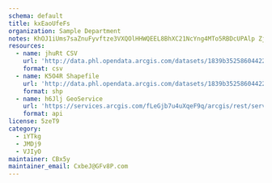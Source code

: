 ```yaml
---
schema: default
title: kxEaoUfeFs 
organization: Sample Department 
notes: KhOJ1iUms7saZnuFyvftze3VXQOlHHWQEEL8BhXC21NcYng4MTo5RBDcUPAlp Zjw34xLCkPy6dz2fNSqIdM99aTF6gpebIx JGm 
resources:
  - name: jhuRt CSV
    url: 'http://data.phl.opendata.arcgis.com/datasets/1839b35258604422b0b520cbb668df0d_0.csv'
    format: csv
  - name: K5O4R Shapefile
    url: 'http://data.phl.opendata.arcgis.com/datasets/1839b35258604422b0b520cbb668df0d_0.zip'
    format: shp
  - name: h6Jlj GeoService
    url: 'https://services.arcgis.com/fLeGjb7u4uXqeF9q/arcgis/rest/services/Air_Monitoring_Stations/FeatureServer/0/query'
    format: api
license: 5zeT9 
category:
  - iYTkg 
  - JMDj9 
  - VJIyO 
maintainer: CBx5y  
maintainer_email: CxbeJ@GFv8P.com
---
```

